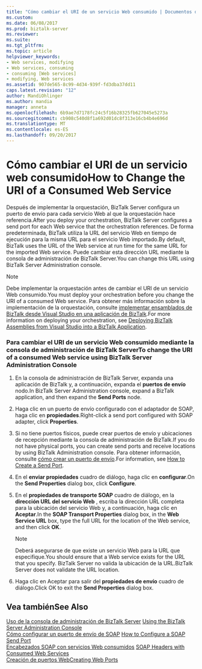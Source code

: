 ```yaml
---
title: "Cómo cambiar el URI de un servicio Web consumido | Documentos de Microsoft"
ms.custom: 
ms.date: 06/08/2017
ms.prod: biztalk-server
ms.reviewer: 
ms.suite: 
ms.tgt_pltfrm: 
ms.topic: article
helpviewer_keywords:
- Web services, modifying
- Web services, consuming
- consuming [Web services]
- modifying, Web services
ms.assetid: 907de565-8c99-4d34-939f-fd3dba37dd11
caps.latest.revision: "12"
author: MandiOhlinger
ms.author: mandia
manager: anneta
ms.openlocfilehash: 6b9ae7d7178fc24c5f16b28325fb627045e5273a
ms.sourcegitcommit: cb908c540d8f1a692d01dc8f313e16cb4b4e696d
ms.translationtype: MT
ms.contentlocale: es-ES
ms.lasthandoff: 09/20/2017
---
```

# <a name="how-to-change-the-uri-of-a-consumed-web-service"></a><span data-ttu-id="5a361-102">Cómo cambiar el URI de un servicio web consumido</span><span class="sxs-lookup"><span data-stu-id="5a361-102">How to Change the URI of a Consumed Web Service</span></span>
<span data-ttu-id="5a361-103">Después de implementar la orquestación, BizTalk Server configura un puerto de envío para cada servicio Web al que la orquestación hace referencia.</span><span class="sxs-lookup"><span data-stu-id="5a361-103">After you deploy your orchestration, BizTalk Server configures a send port for each Web service that the orchestration references.</span></span> <span data-ttu-id="5a361-104">De forma predeterminada, BizTalk utiliza la URL del servicio Web en tiempo de ejecución para la misma URL para el servicio Web importado.</span><span class="sxs-lookup"><span data-stu-id="5a361-104">By default, BizTalk uses the URL of the Web service at run time for the same URL for the imported Web service.</span></span> <span data-ttu-id="5a361-105">Puede cambiar esta dirección URL mediante la consola de administración de BizTalk Server.</span><span class="sxs-lookup"><span data-stu-id="5a361-105">You can change this URL using BizTalk Server Administration console.</span></span>  
  
> [!NOTE]
>  <span data-ttu-id="5a361-106">Debe implementar la orquestación antes de cambiar el URI de un servicio Web consumido.</span><span class="sxs-lookup"><span data-stu-id="5a361-106">You must deploy your orchestration before you change the URI of a consumed Web service.</span></span> <span data-ttu-id="5a361-107">Para obtener más información sobre la implementación de la orquestación, consulte [implementar ensamblados de BizTalk desde Visual Studio en una aplicación de BizTalk](../core/deploying-biztalk-assemblies-from-visual-studio-into-a-biztalk-application.md).</span><span class="sxs-lookup"><span data-stu-id="5a361-107">For more information on deploying your orchestration, see [Deploying BizTalk Assemblies from Visual Studio into a BizTalk Application](../core/deploying-biztalk-assemblies-from-visual-studio-into-a-biztalk-application.md).</span></span>  
  
### <a name="to-change-the-uri-of-a-consumed-web-service-using-biztalk-server-administration-console"></a><span data-ttu-id="5a361-108">Para cambiar el URI de un servicio Web consumido mediante la consola de administración de BizTalk Server</span><span class="sxs-lookup"><span data-stu-id="5a361-108">To change the URI of a consumed Web service using BizTalk Server Administration Console</span></span>  
  
1.  <span data-ttu-id="5a361-109">En la consola de administración de BizTalk Server, expanda una aplicación de BizTalk y, a continuación, expanda el **puertos de envío** nodo.</span><span class="sxs-lookup"><span data-stu-id="5a361-109">In BizTalk Server Administration console, expand a BizTalk application, and then expand the **Send Ports** node.</span></span>  
  
2.  <span data-ttu-id="5a361-110">Haga clic en un puerto de envío configurado con el adaptador de SOAP, haga clic en **propiedades**.</span><span class="sxs-lookup"><span data-stu-id="5a361-110">Right-click a send port configured with SOAP adapter, click **Properties**.</span></span>  
  
3.  <span data-ttu-id="5a361-111">Si no tiene puertos físicos, puede crear puertos de envío y ubicaciones de recepción mediante la consola de administración de BizTalk.</span><span class="sxs-lookup"><span data-stu-id="5a361-111">If you do not have physical ports, you can create send ports and receive locations by using BizTalk Administration console.</span></span> <span data-ttu-id="5a361-112">Para obtener información, consulte [cómo crear un puerto de envío](../core/how-to-create-a-send-port2.md).</span><span class="sxs-lookup"><span data-stu-id="5a361-112">For information, see [How to Create a Send Port](../core/how-to-create-a-send-port2.md).</span></span>  
  
4.  <span data-ttu-id="5a361-113">En el **enviar propiedades** cuadro de diálogo, haga clic en **configurar**.</span><span class="sxs-lookup"><span data-stu-id="5a361-113">On the **Send Properties** dialog box, click **Configure**.</span></span>  
  
5.  <span data-ttu-id="5a361-114">En el **propiedades de transporte SOAP** cuadro de diálogo, en la **dirección URL del servicio Web** , escriba la dirección URL completa para la ubicación del servicio Web y, a continuación, haga clic en **Aceptar**.</span><span class="sxs-lookup"><span data-stu-id="5a361-114">In the **SOAP Transport Properties** dialog box, in the **Web Service URL** box, type the full URL for the location of the Web service, and then click **OK**.</span></span>  
  
    > [!NOTE]
    >  <span data-ttu-id="5a361-115">Deberá asegurarse de que existe un servicio Web para la URL que especifique.</span><span class="sxs-lookup"><span data-stu-id="5a361-115">You should ensure that a Web service exists for the URL that you specify.</span></span> <span data-ttu-id="5a361-116">BizTalk Server no valida la ubicación de la URL.</span><span class="sxs-lookup"><span data-stu-id="5a361-116">BizTalk Server does not validate the URL location.</span></span>  
  
6.  <span data-ttu-id="5a361-117">Haga clic en Aceptar para salir del **propiedades de envío** cuadro de diálogo.</span><span class="sxs-lookup"><span data-stu-id="5a361-117">Click OK to exit the **Send Properties** dialog box.</span></span>  
  
## <a name="see-also"></a><span data-ttu-id="5a361-118">Vea también</span><span class="sxs-lookup"><span data-stu-id="5a361-118">See Also</span></span>  
 <span data-ttu-id="5a361-119">[Uso de la consola de administración de BizTalk Server](../core/using-the-biztalk-server-administration-console.md) </span><span class="sxs-lookup"><span data-stu-id="5a361-119">[Using the BizTalk Server Administration Console](../core/using-the-biztalk-server-administration-console.md) </span></span>  
 <span data-ttu-id="5a361-120">[Cómo configurar un puerto de envío de SOAP](../core/how-to-configure-a-soap-send-port.md) </span><span class="sxs-lookup"><span data-stu-id="5a361-120">[How to Configure a SOAP Send Port](../core/how-to-configure-a-soap-send-port.md) </span></span>  
 <span data-ttu-id="5a361-121">[Encabezados SOAP con servicios Web consumidos](../core/soap-headers-with-consumed-web-services.md) </span><span class="sxs-lookup"><span data-stu-id="5a361-121">[SOAP Headers with Consumed Web Services](../core/soap-headers-with-consumed-web-services.md) </span></span>  
 [<span data-ttu-id="5a361-122">Creación de puertos Web</span><span class="sxs-lookup"><span data-stu-id="5a361-122">Creating Web Ports</span></span>](../core/creating-web-ports.md)